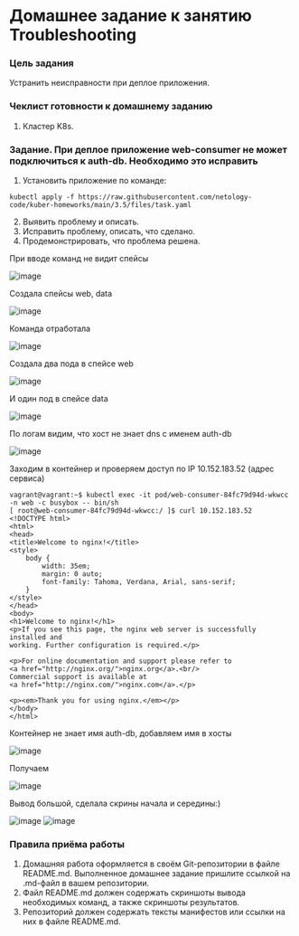 # Домашнее задание к занятию Troubleshooting

### Цель задания

Устранить неисправности при деплое приложения.

### Чеклист готовности к домашнему заданию

1. Кластер K8s.

### Задание. При деплое приложение web-consumer не может подключиться к auth-db. Необходимо это исправить

1. Установить приложение по команде:
```shell
kubectl apply -f https://raw.githubusercontent.com/netology-code/kuber-homeworks/main/3.5/files/task.yaml
```
2. Выявить проблему и описать.
3. Исправить проблему, описать, что сделано.
4. Продемонстрировать, что проблема решена.

При вводе команд не видит спейсы
   
![image](https://github.com/EkaterinaLaricheva/Kubernetes/assets/91233405/7d14b059-b9ed-4cb4-8378-216870088367)

Создала спейсы web, data
   
![image](https://github.com/EkaterinaLaricheva/Kubernetes/assets/91233405/6c976057-a9d7-4ca7-bab5-f06c09c42d48)

Команда отработала

![image](https://github.com/EkaterinaLaricheva/Kubernetes/assets/91233405/b0178ba5-447e-4ca1-a83f-7dccd83f7593)

Создала два пода в спейсе web

![image](https://github.com/EkaterinaLaricheva/Kubernetes/assets/91233405/70fda671-cb33-4b8f-a435-b0fe9ce86511)

И один под в спейсе data

![image](https://github.com/EkaterinaLaricheva/Kubernetes/assets/91233405/b6565cd3-4cd1-487e-b805-c45f36c274cb)

По логам видим, что хост не знает dns с именем auth-db

![image](https://github.com/EkaterinaLaricheva/Kubernetes/assets/91233405/b44afcb1-e051-4c79-94aa-c8a214e2bd59)

Заходим в контейнер и проверяем доступ по IP 10.152.183.52 (адрес сервиса)
~~~
vagrant@vagrant:~$ kubectl exec -it pod/web-consumer-84fc79d94d-wkwcc -n web -c busybox -- bin/sh
[ root@web-consumer-84fc79d94d-wkwcc:/ ]$ curl 10.152.183.52
<!DOCTYPE html>
<html>
<head>
<title>Welcome to nginx!</title>
<style>
    body {
        width: 35em;
        margin: 0 auto;
        font-family: Tahoma, Verdana, Arial, sans-serif;
    }
</style>
</head>
<body>
<h1>Welcome to nginx!</h1>
<p>If you see this page, the nginx web server is successfully installed and
working. Further configuration is required.</p>

<p>For online documentation and support please refer to
<a href="http://nginx.org/">nginx.org</a>.<br/>
Commercial support is available at
<a href="http://nginx.com/">nginx.com</a>.</p>

<p><em>Thank you for using nginx.</em></p>
</body>
</html>
~~~
Контейнер не знает имя auth-db, добавляем имя в хосты

![image](https://github.com/EkaterinaLaricheva/Kubernetes/assets/91233405/7b5140a9-b5be-4483-9fbe-d0c303d6de95)

Получаем

![image](https://github.com/EkaterinaLaricheva/Kubernetes/assets/91233405/2a9d44b1-e2e6-45c1-a37f-ecc56e783bbb)

Вывод большой, сделала скрины начала и середины:)

![image](https://github.com/EkaterinaLaricheva/Kubernetes/assets/91233405/071e8ecf-d664-4587-a3f2-e00638b6a39a)
![image](https://github.com/EkaterinaLaricheva/Kubernetes/assets/91233405/1d96b0c2-be7e-4c7e-9d14-4fca38cfab17)

### Правила приёма работы

1. Домашняя работа оформляется в своём Git-репозитории в файле README.md. Выполненное домашнее задание пришлите ссылкой на .md-файл в вашем репозитории.
2. Файл README.md должен содержать скриншоты вывода необходимых команд, а также скриншоты результатов.
3. Репозиторий должен содержать тексты манифестов или ссылки на них в файле README.md.
